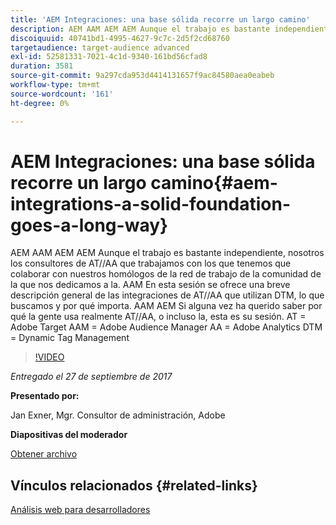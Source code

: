 ```yaml
---
title: 'AEM Integraciones: una base sólida recorre un largo camino'
description: AEM AAM AEM AEM Aunque el trabajo es bastante independiente, nosotros los consultores de AT//AA que trabajamos con los que tenemos que colaborar con nuestros homólogos de la red de trabajo de la comunidad de la que nos dedicamos a la. AAM En esta sesión se ofrece una breve descripción general de las integraciones de AT//AA que utilizan DTM, lo que buscamos y por qué importa.
discoiquuid: 40741bd1-4995-4627-9c7c-2d5f2cd68760
targetaudience: target-audience advanced
exl-id: 52581331-7021-4c1d-9340-161bd56cfad8
duration: 3581
source-git-commit: 9a297cda953d4414131657f9ac84580aea0eabeb
workflow-type: tm+mt
source-wordcount: '161'
ht-degree: 0%

---
```


# AEM Integraciones: una base sólida recorre un largo camino{#aem-integrations-a-solid-foundation-goes-a-long-way}

AEM AAM AEM AEM Aunque el trabajo es bastante independiente, nosotros los consultores de AT//AA que trabajamos con los que tenemos que colaborar con nuestros homólogos de la red de trabajo de la comunidad de la que nos dedicamos a la. AAM En esta sesión se ofrece una breve descripción general de las integraciones de AT//AA que utilizan DTM, lo que buscamos y por qué importa. AAM AEM Si alguna vez ha querido saber por qué la gente usa realmente AT//AA, o incluso la, esta es su sesión.   AT = Adobe Target AAM = Adobe Audience Manager AA = Adobe Analytics DTM = Dynamic Tag Management

>[!VIDEO](https://video.tv.adobe.com/v/19833/?quality=9)

*Entregado el 27 de septiembre de 2017*

**Presentado por:**

Jan Exner, Mgr. Consultor de administración, Adobe

**Diapositivas del moderador**

[Obtener archivo](assets/170927-aem-gems-integrations.pdf)

## Vínculos relacionados {#related-links}

[Análisis web para desarrolladores](https://webanalyticsfordevelopers.com/)

<!--
[Get back to the Overview](https://helpx.adobe.com/es/experience-manager/kt/eseminars/gems/aem-index.html)
-->
